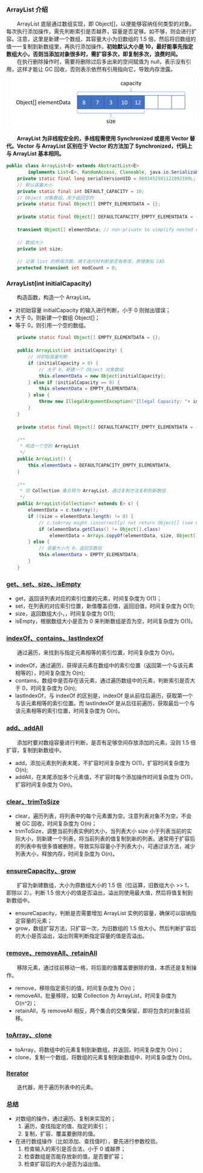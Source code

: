 
### ArrayList 介绍
　　ArrayList 底层通过数组实现，即 Object[]，以便能够容纳任何类型的对象。每次执行添加操作，需先判断索引是否越界，容量是否足够。如不够，则会进行扩容。注意，这里是新建一个数组，其容量大小为旧数组的 1.5 倍，然后将旧数组的值一一复制到新数组里，再执行添加操作。**初始默认大小是 10，最好能事先指定数组大小，否则当添加对象很多时，需扩容多次，即复制多次，浪费时间。** <br />
　　在执行删除操作时，需要将删除过后多出来的空间赋值为 null，表示没有引用，这样才能让 GC 回收，否则表示依然有引用指向它，导致内存泄露。
  
![Aaron Swartz](photo_1.png)

　　**ArrayList 为非线程安全的，多线程需使用 Synchronized 或是用 Vector 替代。Vector 与 ArrayList 区别在于 Vector 的方法加了 Synchronized，代码上与 ArrayList 基本相同。**

```java
public class ArrayList<E> extends AbstractList<E>
        implements List<E>, RandomAccess, Cloneable, java.io.Serializable {
    private static final long serialVersionUID = 8683452581122892189L;
    // 默认容量大小
    private static final int DEFAULT_CAPACITY = 10;
    // Object 对象数组，用于返回空的
    private static final Object[] EMPTY_ELEMENTDATA = {};

    private static final Object[] DEFAULTCAPACITY_EMPTY_ELEMENTDATA = {};

    transient Object[] elementData; // non-private to simplify nested class access
    
    // 数组大小
    private int size;
    
    // 记录 list 的修改次数，用于迭代时判断是否有修改，原理类似 CAS
    protected transient int modCount = 0;
```

### ArrayList(int initialCapacity)
　　构造函数，构造一个 ArrayList。

- 对初始容量 initialCapacity 的输入进行判断，小于 0 则抛出错误；
- 大于 0，则新建一个数组 Object[]；
- 等于 0，则引用一个空的数组。
  
```java
    private static final Object[] EMPTY_ELEMENTDATA = {};

    public ArrayList(int initialCapacity) {
        // 对初始容量判断
        if (initialCapacity > 0) {
            // 大于 0，新建一个 Object 对象数组
            this.elementData = new Object[initialCapacity];
        } else if (initialCapacity == 0) {
            this.elementData = EMPTY_ELEMENTDATA;
        } else {
            throw new IllegalArgumentException("Illegal Capacity: "+ initialCapacity);
        }
    }
    
    private static final Object[] DEFAULTCAPACITY_EMPTY_ELEMENTDATA = {};

    /**
     * 构造一个空的 ArrayList
     */
    public ArrayList() {
        this.elementData = DEFAULTCAPACITY_EMPTY_ELEMENTDATA;
    }
    
    /**
     * 将 Collection 集合转为 ArrayList，通过复制方法复制到新数组
     */
    public ArrayList(Collection<? extends E> c) {
        elementData = c.toArray();
        if ((size = elementData.length) != 0) {
            // c.toArray might (incorrectly) not return Object[] (see 6260652)
            if (elementData.getClass() != Object[].class)
                elementData = Arrays.copyOf(elementData, size, Object[].class);
        } else {
            // 容量大小为 0，返回空数组
            this.elementData = EMPTY_ELEMENTDATA;
        }
    }
```

### [get、set、size、isEmpty](https://github.com/martin-1992/Java-Collection-Source-Code/blob/master/ArrayList/get.md)

- get，返回该列表对应的索引位置的元素，时间复杂度为 O(1)；
- set，在列表的对应索引位置，新值覆盖旧值，返回旧值，时间复杂度为 O(1);
- size，返回数组大小，，时间复杂度为 O(1);
- isEmpty，根据数组大小是否为 0 来判断数组是否为空，时间复杂度为 O(1)。

### [indexOf、contains、lastIndexOf](https://github.com/martin-1992/Java-Collection-Source-Code/blob/master/ArrayList/indexOf.md)
　　通过遍历，来找到与指定元素相等的索引位置，时间复杂度为 O(n)。

- indexOf，通过遍历，获得该元素在数组中的索引位置（返回第一个与该元素相等的），时间复杂度为 O(n);
- contains，数组中是否存在该元素，通过遍历数组中的元素，判断索引是否大于 0，时间复杂度为 O(n);
- lastIndexOf，与 indexOf 的区别是，indexOf 是从前往后遍历，获取第一个与该元素相等的索引位置。而 lastIndexOf 是从后往前遍历，获取最后一个与该元素相等的索引位置，时间复杂度为 O(n)。

### [add、addAll](https://github.com/martin-1992/Java-Collection-Source-Code/blob/master/ArrayList/add.md)
　　添加时要对数组容量进行判断，是否有足够空间存放添加的元素，没则 1.5 倍扩容，复制到新数组中。

- add，添加元素到列表末尾，不扩容时间复杂度为 O(1)，扩容时间复杂度为 O(n);
- addAll，在末尾添加多个元素值，不扩容时每个添加操作时间复杂度为 O(1)，扩容时间复杂度为 O(n)。

### [clear、trimToSize](https://github.com/martin-1992/Java-Collection-Source-Code/blob/master/ArrayList/clear.md)

- clear，遍历列表，将列表中的每个元素置为空。注意列表对象不为空，不会被 GC 回收，时间复杂度为 O(n)；
- trimToSize，调整当前列表实例的大小，当列表大小 size 小于列表当前的实际大小，则新建一个列表，将当前列表的值复制到新的列表。通常用于扩容后的列表中有很多值被删除，导致实际容量小于列表大小，可通过该方法，减少列表大小，释放内存，时间复杂度为 O(n)。

### [ensureCapacity、grow](https://github.com/martin-1992/Java-Collection-Source-Code/blob/master/ArrayList/ensureCapacity.md)
　　扩容为新建数组，大小为原数组大小的 1.5 倍（位运算，旧数组大小 >> 1，即除以 2）。判断 1.5 倍大小的值是否溢出，溢出则使用最大值，然后将值复制到新数组中。

- ensureCapacity，判断是否需要增加 ArrayList 实例的容量，确保可以容纳指定容量的元素；
- grow，数组扩容方法，只扩容一次，为旧数组的 1.5 倍大小。然后判断扩容后的大小是否溢出，溢出则需判断指定容量的值是否溢出。

### [remove、removeAll、retainAll](https://github.com/martin-1992/Java-Collection-Source-Code/blob/master/ArrayList/remove.md)
　　移除元素，通过往前移动一格，将后面的值覆盖要删除的值，本质还是复制操作。

- remove，移除指定索引的值，时间复杂度为 O(n)；
- removeAll，批量移除，如果 Collection 为 ArrayList，时间复杂度为 O(n^2)；
- retainAll，与 removeAll 相反，两个集合的交集保留，即将包含的对象往前移。

### [toArray、clone](https://github.com/martin-1992/Java-Collection-Source-Code/blob/master/ArrayList/toArray.md)

- toArray，将数组中的元素复制到新数组，并返回，时间复杂度为 O(n)；
- clone，复制一个数组，将数组的元素复制到新数组中，时间复杂度为 O(n)。

### [Iterator](https://github.com/martin-1992/Java-Collection-Source-Code/blob/master/ArrayList/Iterator.md)
　　迭代器，用于遍历列表中的元素。
  
### 总结

- 对数组的操作，通过遍历、复制来实现的；
  1. 遍历，查找指定的值、指定的索引；
  2. 复制，扩容、覆盖要删除的值。
- 在进行数组操作（比如添加、查找值时），要先进行参数校验。
  1. 检查输入的索引是否合法，小于 0 或越界；
  2. 检查数组是否能存放新的值，是否要扩容；
  3. 检查扩容后的大小是否为溢出值。
